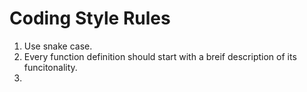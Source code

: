 # Coding Style Rules

1. Use snake case.
2. Every function definition should start with a breif description of its funcitonality.
3. 